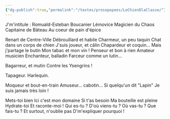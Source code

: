 ```yaml
---
{"dg-publish":true,"permalink":"/textes/prosopopees/LeChienDlaClasse/"}
---
```


J'm'intitule :
Romuald-Esteban
Boucanier Lémovice
Magicien du Chaos
Capitaine de Bâteau
Au coeur de pain d'épice

Renart de Centre-Ville
Débrouillard et habile
Charmeur, un peu taquin
Chat dans un corps de chien
J'suis joueur, et câlin
Chapardeur et coquin...
Mais j'partage le butin
Mon tabac et mon vin !
Penseur et bon à rien
Amateur musicien
Enchanteur, balladin
Farceur comme un lutin...

Bagarreur, et mutin
Contre les Ysengrins !

Tapageur. Harlequin.

Moqueur et bout-en-train
Amuseur... cabotin...
Si quelqu'un dit "Lapin"
Je suis jamais très loin !

Mets-toi bien
Ici c'est mon domaine
Si t'as besoin
Ma bouteille est pleine
Hydrate-toi
Et raconte-moi !
Qui es-tu ?
D'où viens-tu ?
Où vas-tu ?
Que fais-tu ?
Et surtout, n'oublie pas
D'm'expliquer pourquoi !
